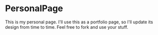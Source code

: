 # PersonalPage
This is my personal page. I'll use this as a portfolio page, so I'll update its design from time to time. Feel free to fork and use your stuff.
